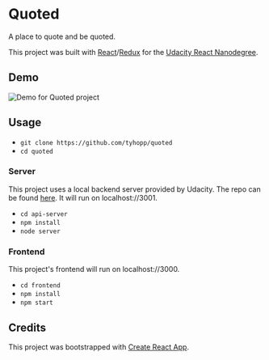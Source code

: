 # Quoted

A place to quote and be quoted. 

This project was built with [React](https://github.com/facebook/react)/[Redux](https://github.com/reactjs/redux) for the [Udacity React Nanodegree](https://www.udacity.com/course/react-nanodegree--nd019).

## Demo
![Demo for Quoted project](https://github.com/tyhopp/quoted/blob/master/quoted-demo.gif)

## Usage
- `git clone https://github.com/tyhopp/quoted`
- `cd quoted`

### Server
This project uses a local backend server provided by Udacity. The repo can be found [here](https://github.com/udacity/reactnd-project-readable-starter). It will run on localhost://3001.
- `cd api-server`
- `npm install`
- `node server`

### Frontend
This project's frontend will run on localhost://3000.
- `cd frontend`
- `npm install`
- `npm start`

## Credits

This project was bootstrapped with [Create React App](https://github.com/facebookincubator/create-react-app).